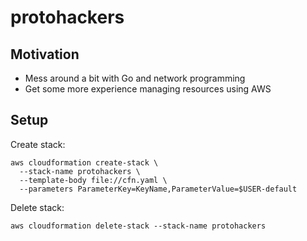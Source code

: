 # protohackers

## Motivation

- Mess around a bit with Go and network programming
- Get some more experience managing resources using AWS

## Setup

Create stack:

```
aws cloudformation create-stack \
  --stack-name protohackers \
  --template-body file://cfn.yaml \
  --parameters ParameterKey=KeyName,ParameterValue=$USER-default
```

Delete stack:

```
aws cloudformation delete-stack --stack-name protohackers
```
